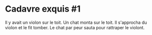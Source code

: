# Cadavre exquis #1

Il y avait un violon sur le toit.
Un chat monta sur le toit.
Il s'approcha du violon et le fit tomber.
Le chat par peur sauta pour rattraper le violont.



